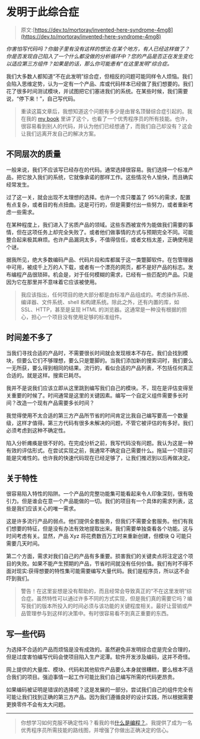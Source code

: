 # 发明于此综合症

> 原文:[https://dev.to/mortoray/invented-here-syndrome-4mg8](https://dev.to/mortoray/invented-here-syndrome-4mg8)

*你害怕写代码吗？你脑子里有没有这样的想法:在某个地方，有人已经这样做了？你是否发现自己陷入了一个什么都没做的分析循环中？您的产品是否正在发生变化以适应第三方组件？如果是的话，那么你可能患有“在这里发明”综合症。*

我们大多数人都知道“不在此发明”综合症，但相反的问题可能同样令人烦恼。我们会陷入思维定势，认为一定有一个产品、库或代码样本已经做了我们想要的。我们花了很多时间测试模块，并试图把它们塞进我们的系统。在某些时候，我们需要说，“停下来！”，自己写代码。

> 重读这篇文章后，我想知道这个问题有多少是由冒名顶替综合症引起的。我在我的 [my book](http://bit.ly/2NPMmhH) 里讲了这个，也看了一个优秀程序员的所有技能。也许，很容易看到别人的代码，并认为他们已经想通了，而我们自己却没有？这会让我们远离开发自己的解决方案。

## [](#varying-levels-of-quality)不同层次的质量

一般来说，我们不应该写已经存在的代码。通常选择很容易。我们选择一个标准产品，把它放入我们的系统，它就像承诺的那样工作。这些情况令人愉快，而且确实经常发生。

过了这一关，就会出现不太理想的选择。也许一个库只覆盖了 95%的需求，配置有点复杂，或者目的有点扭曲。这是可行的，但是需要付出一些努力，或者重新考虑一些需求。

在某种程度上，我们进入了劣质产品的领域。这些东西被宣传为能做我们需要的事情，但在这项任务上却完全失败了。或者他们做事情的方式与预期完全不同。可能整合起来极其麻烦。也许产品漏洞太多，不值得信任，或者文档太差，正确使用是个谜。

据我所见，绝大多数编码产品、代码片段和库都属于这一类蹩脚软件。在包管理器中可用，被成千上万的人下载，或者有一个漂亮的网页，都不是好产品的标志。发布编程产品很琐碎。机会是，对于任何模糊的需求，已经有一些匹配的产品。只是因为它在那里并不意味着它应该被使用。

> 我应该指出，任何项目的绝大部分都是由标准产品组成的。考虑操作系统、编译器、文件系统、shell 和构建系统。除此之外，还有内置的库，如 SSL、HTTP，甚至是呈现 HTML 的浏览器。这通常是一种没有根据的担心，担心一个项目没有使用足够的标准组件。

## [](#its-about-the-time)时间差不多了

当我们寻找合适的产品时，不需要很长时间就会发现根本不存在。我们会找到模块，但要么它们不够理想，要么只是蹩脚的。当我们添加新的搜索词时，我们要么一无所获，要么得到相同的结果。流行的，看似合适的产品列表，不包括任何真正合适的。就是这样。搜索已耗尽。

我并不是说我们应该立即从这里跳到编写我们自己的模块。不，现在是评估变得至关重要的时候了。时间通常是这里的关键因素。编写一个自定义组件需要多长时间？改造一个现有产品需要多长时间？

我觉得使用不太合适的第三方产品所节省的时间肯定比我自己编写要高一个数量级，这样才值得。第三方代码有很多未解决的问题，不管它被评估的有多好。我们必须考虑到这种不确定性。

陷入分析瘫痪是很不好的。在完成分析之前，我写代码没有问题。我认为这是一种有效的评估形式。在尝试实现之前，我通常不确定自己需要什么。拖延一个项目可能是灾难性的。也许我的快速代码现在已经足够了，让我们推迟到以后再做决定。

## [](#its-about-the-features)关于特性

很容易陷入特性的陷阱。一个产品的完整功能集可能看起来令人印象深刻，很有吸引力。但是谁会在意一个产品能做的一切。我们的项目有一个具体的需求列表，这些是我们应该关心的唯一需求。

这是许多流行产品的弱点。他们提供全套服务，但我们不需要全套服务。他们有我们想要的特征，但是没有办法有效地提取出来。我们需要单独查看各个功能。这与时间考虑有关。显然，产品 Xyz 将花费数百万工时来重新创建，但模块 Q 可能只需要几天时间。

第二个方面，需求对我们自己的产品有多重要。损害我们的关键卖点将注定这个项目的失败。如果不能产生预期的产品，节省时间就没有任何价值。我们有时不得不面对现实:获得想要的特性集可能需要编写大量代码。我们是程序员，所以这不会吓到我们。

> 警告！在这里妄想是没有帮助的，而且经常会导致真正的“不在这里发明”综合症。虽然特性可以通过许多不同的方式实现，但是我们真的需要它吗？编写我们的版本所投入的时间必须与该功能的关键程度相关。最好让营销或产品管理参与到这样的决策中。有时很容易看不到真正重要的东西。

## [](#write-some-code)写一些代码

为选择不合适的产品而烦恼是没有成效的。虽然避免非发明综合症是完全合理的，但是过度害怕编写代码会使项目陷入生产泥潭。软件开发涉及编码，这并不奇怪。

网上提供的大量库、模块、代码和其他软件产品要么本身就很糟糕，要么根本不适合我们的项目。强迫事情一起工作可能比我们自己编写所需的代码更昂贵。

如果编码被证明是错误的选择呢？这是发展的一部分。尝试我们自己的组件完全有可能让我们找到正确的第三方产品。因为我们遵循良好的设计实践，所以根据需要更换零件不会有太大问题。

* * *

> 你想学习如何克服不确定性吗？看我的书[什么是编程？](http://bit.ly/2NPMmhH)。我提供了成为一名优秀程序员所需技能的路线图，并增强了你做出正确决定的信心。